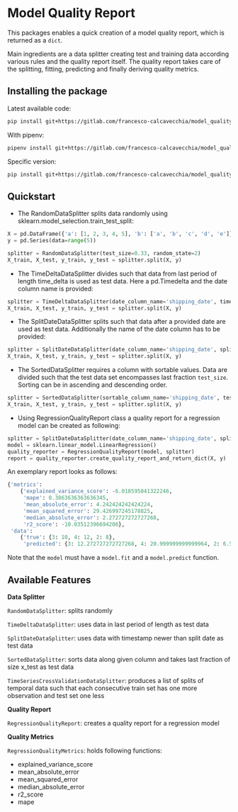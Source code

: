 Model Quality Report
=====================

This packages enables a quick creation of a model quality report, which is returned 
as a `dict`. 

Main ingredients are a data splitter creating test and 
training data according various rules and the quality report itself. 
The quality report takes care of the splitting, fitting, predicting and 
finally deriving quality metrics.  



Installing the package
----------------------

Latest available code:

```bash
pip install git+https://gitlab.com/francesco-calcavecchia/model_quality_report.git
```
  
With pipenv:

```bash
pipenv install git+https://gitlab.com/francesco-calcavecchia/model_quality_report.git#egg=model_quality_report
```

Specific version:

```bash
pip install git+https://gitlab.com/francesco-calcavecchia/model_quality_report.git@vX.Y.Z
```



Quickstart
----------

* The RandomDataSplitter splits data randomly using 
sklearn.model_selection.train_test_split:
```python
X = pd.DataFrame({'a': [1, 2, 3, 4, 5], 'b': ['a', 'b', 'c', 'd', 'e']})
y = pd.Series(data=range(5))

splitter = RandomDataSplitter(test_size=0.33, random_state=2)
X_train, X_test, y_train, y_test = splitter.split(X, y)
```

* The TimeDeltaDataSplitter divides such that data from last 
period of length time_delta is used as test data. Here a 
pd.Timedelta and the date column name is provided:
```python
splitter = TimeDeltaDataSplitter(date_column_name='shipping_date', time_delta=pd.Timedelta(3, unit='h')) 
X_train, X_test, y_train, y_test = splitter.split(X, y)
```

* The SplitDateDataSplitter splits such that data after a provided date are 
 used as test data. Additionally the name of the date column has to be provided:
```python
splitter = SplitDateDataSplitter(date_column_name='shipping_date', split_date=pd.Timstamp('2016-01-01'))
X_train, X_test, y_train, y_test = splitter.split(X, y)
```


* The SortedDataSplitter requires a column with sortable values. Data are divided such that the test
data set encompasses last fraction `test_size`. Sorting can be in ascending and descending order. 
```python
splitter = SortedDataSplitter(sortable_column_name='shipping_date', test_size=0.2, ascending=True)
X_train, X_test, y_train, y_test = splitter.split(X, y)
```

* Using RegressionQualityReport class a quality report for a regression model can be created as
following: 
```python
splitter = SplitDateDataSplitter(date_column_name='shipping_date', split_date=pd.Timstamp('2016-01-01'))
model = sklearn.linear_model.LinearRegression()
quality_reporter = RegressionQualityReport(model, splitter)
report = quality_reporter.create_quality_report_and_return_dict(X, y)
```
An exemplary report looks as follows:
```python
{'metrics': 
    {'explained_variance_score': -6.018595041322246, 
     'mape': 0.3863636363636345, 
     'mean_absolute_error': 4.242424242424224, 
     'mean_squared_error': 29.426997245178825, 
     'median_absolute_error': 2.272727272727268, 
     'r2_score': -10.03512396694206}, 
 'data': 
    {'true': {3: 10, 4: 12, 2: 8}, 
     'predicted': {3: 12.272727272727268, 4: 20.999999999999964, 2: 6.545454545454561}}}  
```

Note that the `model` must have a `model.fit` and a `model.predict` function.



Available Features
------------------

**Data Splitter**

`RandomDataSplitter`: splits randomly

`TimeDeltaDataSplitter`: uses data in last period of length as test data

`SplitDateDataSplitter`: uses data with timestamp newer than split date as test data

`SortedDataSplitter`: sorts data along given column and takes last fraction of size x_test as
test data

`TimeSeriesCrossValidationDataSplitter`: produces a list of splits of temporal data such that each consecutive train set has one more observation and test set one less

**Quality Report**

`RegressionQualityReport`: creates a quality report for a regression model


**Quality Metrics**

`RegressionQualityMetrics`: holds following functions: 
   * explained_variance_score
   * mean_absolute_error
   * mean_squared_error
   * median_absolute_error
   * r2_score
   * mape
